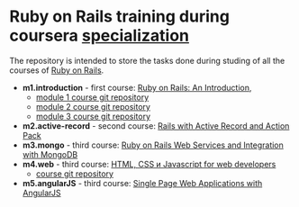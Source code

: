 Ruby on Rails training during coursera [specialization](https://www.coursera.org/specializations/ruby-on-rails)
========================


The repository is intended to store the tasks done during studing of all the courses of [Ruby on Rails](https://www.coursera.org/specializations/ruby-on-rails).

* **m1.introduction** - first course: [Ruby on Rails: An Introduction](https://www.coursera.org/learn/ruby-on-rails-intro), 
  * [module 1 course git repository](https://github.com/jhu-ep-coursera/fullstack-course1-module1)
  * [module 2 course git repository](https://github.com/jhu-ep-coursera/fullstack-course1-module2)
  * [module 3 course git repository](https://github.com/jhu-ep-coursera/fullstack-course1-module3)
* **m2.active-record** - second course: [Rails with Active Record and Action Pack](https://www.coursera.org/learn/rails-with-active-record) 
* **m3.mongo** - third course: [Ruby on Rails Web Services and Integration with MongoDB](https://www.coursera.org/learn/ruby-on-rails-web-services-mongodb) 
* **m4.web** - third course: [HTML, CSS и Javascript for web developers](https://www.coursera.org/learn/html-css-javascript-for-web-developers)
  * [course git repository](https://github.com/jhu-ep-coursera/fullstack-course4)
* **m5.angularJS** - third course: [Single Page Web Applications with AngularJS](https://github.com/jhu-ep-coursera/fullstack-course5) 

